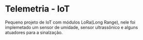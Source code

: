 # Telemetria - IoT 
Pequeno projeto de IoT com módulos LoRa(Long Range), nele foi implemetado um sensor de umidade, sensor ultrassônico e alguns atuadores para a sinalzação.
